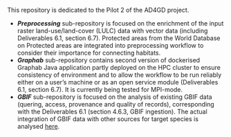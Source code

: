 This repository is dedicated to the Pilot 2 of the AD4GD project. <br />
- ***Preprocessing*** sub-repository is focused on the enrichment of the input raster land-use/land-cover (LULC) data with vector data (including Deliverables 6.1, section 6.7). Protected areas from the World Database on Protected areas are integrated into preprocessing workflow to consider their importance for connecting habitats. <br />
- ***Graphab*** sub-repository contains second version of dockerised Graphab Java application partly deployed on the HPC cluster to ensure consistency of environment and to allow the workflow to be run reliably either on a user’s machine or as an open service module (Deliverables 6.1, section 6.7). It is currently being tested for MPI-mode.<br />
- ***GBIF*** sub-repository is focused on the analysis of existing GBIF data (quering, access, provenance and quality of records), corresponding with the Deliverables 6.1 (section 4.6.3, GBIF ingestion). The actual integration of GBIF data with other sources for target species is analysed [here](https://github.com/AD4GD/pilot-2-gbif-iucn). <br />


